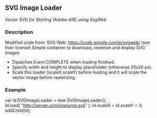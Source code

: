 ## SVG Image Loader

*Vector SVG for Starling (Adobe AIR) using SvgWeb*

### Description
Modified code from: SVG Web: https://code.google.com/p/svgweb/  (see their license)
Simple container to download, resterize and display SVG images 

* Dipatches Event.COMPLETE when loading finished.
* Specify width and height to display placeholder (otherwise 20x20 px).
* Scale this loader (scaleX,scaleY) before loading and it will scale the vector image before rasterizing.  

### Example
var ld:SVGImageLoader = new SVGImageLoader();      			
ld.load( "http://server.com/resource.svg" );
ld.scaleX = ld.scaleY = 3; 					
addChild(ld);  								

